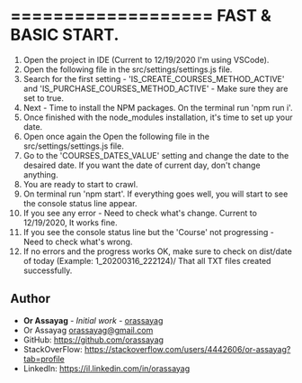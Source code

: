 ===================
FAST & BASIC START.
===================
1. Open the project in IDE (Current to 12/19/2020 I'm using VSCode).
2. Open the following file in the src/settings/settings.js file.
3. Search for the first setting - 'IS_CREATE_COURSES_METHOD_ACTIVE' and 'IS_PURCHASE_COURSES_METHOD_ACTIVE' - Make sure they are set to true.
4. Next - Time to install the NPM packages. On the terminal run 'npm run i'.
5. Once finished with the node_modules installation, it's time to set up your date.
6. Open once again the Open the following file in the src/settings/settings.js file.
7. Go to the 'COURSES_DATES_VALUE' setting and change the date to the desaired date. If you want the date of current day, don't change anything.
8. You are ready to start to crawl.
9. On terminal run 'npm start'. If everything goes well, you will start to see the console status line appear.
10. If you see any error - Need to check what's change. Current to 12/19/2020, It works fine.
11. If you see the console status line but the 'Course' not progressing - Need to check what's wrong.
12. If no errors and the progress works OK, make sure to check on dist/date of today (Example: 1_20200316_222124)/ That all TXT
	files created successfully.

## Author

* **Or Assayag** - *Initial work* - [orassayag](https://github.com/orassayag)
* Or Assayag <orassayag@gmail.com>
* GitHub: https://github.com/orassayag
* StackOverFlow: https://stackoverflow.com/users/4442606/or-assayag?tab=profile
* LinkedIn: https://il.linkedin.com/in/orassayag